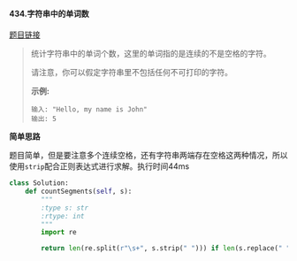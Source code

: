 #### 434.字符串中的单词数
[题目链接](https://leetcode-cn.com/problems/number-of-segments-in-a-string/)
> 统计字符串中的单词个数，这里的单词指的是连续的不是空格的字符。
>
> 请注意，你可以假定字符串里不包括任何不可打印的字符。
>
> **示例:**
>
> ```
> 输入: "Hello, my name is John"
> 输出: 5
> ```

**简单思路**

题目简单，但是要注意多个连续空格，还有字符串两端存在空格这两种情况，所以使用```strip```配合正则表达式进行求解。执行时间44ms

```python
class Solution:
    def countSegments(self, s):
        """
        :type s: str
        :rtype: int
        """
        import re

        return len(re.split(r"\s+", s.strip(" "))) if len(s.replace(" ", "")) > 0 else 0
```

